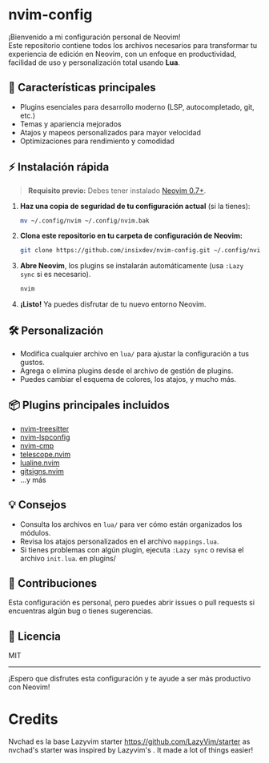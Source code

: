 # nvim-config

¡Bienvenido a mi configuración personal de Neovim!  
Este repositorio contiene todos los archivos necesarios para transformar tu experiencia de edición en Neovim, con un enfoque en productividad, facilidad de uso y personalización total usando **Lua**.

## 🚀 Características principales

- Plugins esenciales para desarrollo moderno (LSP, autocompletado, git, etc.)
- Temas y apariencia mejorados
- Atajos y mapeos personalizados para mayor velocidad
- Optimizaciones para rendimiento y comodidad

## ⚡️ Instalación rápida

> **Requisito previo:** Debes tener instalado [Neovim 0.7+](https://neovim.io/).

1. **Haz una copia de seguridad de tu configuración actual** (si la tienes):

    ```bash
    mv ~/.config/nvim ~/.config/nvim.bak
    ```

2. **Clona este repositorio en tu carpeta de configuración de Neovim:**

    ```bash
    git clone https://github.com/insixdev/nvim-config.git ~/.config/nvim
    ```

3. **Abre Neovim**, los plugins se instalarán automáticamente (usa `:Lazy sync` si es necesario).

    ```bash
    nvim
    ```

4. **¡Listo!** Ya puedes disfrutar de tu nuevo entorno Neovim.

## 🛠️ Personalización

- Modifica cualquier archivo en `lua/` para ajustar la configuración a tus gustos.
- Agrega o elimina plugins desde el archivo de gestión de plugins.
- Puedes cambiar el esquema de colores, los atajos, y mucho más.

## 📦 Plugins principales incluidos

- [nvim-treesitter](https://github.com/nvim-treesitter/nvim-treesitter)
- [nvim-lspconfig](https://github.com/neovim/nvim-lspconfig)
- [nvim-cmp](https://github.com/hrsh7th/nvim-cmp)
- [telescope.nvim](https://github.com/nvim-telescope/telescope.nvim)
- [lualine.nvim](https://github.com/nvim-lualine/lualine.nvim)
- [gitsigns.nvim](https://github.com/lewis6991/gitsigns.nvim)
- ...y más

## 💡 Consejos

- Consulta los archivos en `lua/` para ver cómo están organizados los módulos.
- Revisa los atajos personalizados en el archivo `mappings.lua`.
- Si tienes problemas con algún plugin, ejecuta `:Lazy sync` o revisa el archivo `init.lua`. en plugins/

## 🤝 Contribuciones

Esta configuración es personal, pero puedes abrir issues o pull requests si encuentras algún bug o tienes sugerencias.

## 📄 Licencia

MIT

---

¡Espero que disfrutes esta configuración y te ayude a ser más productivo con Neovim!
# Credits
Nvchad es la base 
Lazyvim starter https://github.com/LazyVim/starter as nvchad's starter was inspired by Lazyvim's . It made a lot of things easier!
